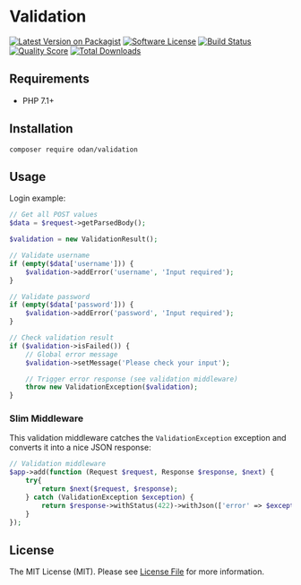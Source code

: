 # Validation

[![Latest Version on Packagist](https://img.shields.io/github/release/odan/validation.svg)](https://github.com/odan/validation/releases)
[![Software License](https://img.shields.io/badge/license-MIT-brightgreen.svg)](LICENSE.md)
[![Build Status](https://travis-ci.org/odan/validation.svg?branch=master)](https://travis-ci.org/odan/validation)
[![Quality Score](https://scrutinizer-ci.com/g/odan/validation/badges/quality-score.png?b=master)](https://scrutinizer-ci.com/g/odan/validation/?branch=master)
[![Total Downloads](https://img.shields.io/packagist/dt/odan/validation.svg)](https://packagist.org/packages/odan/validation)


## Requirements

* PHP 7.1+

## Installation

```shell
composer require odan/validation
```

## Usage

Login example:

```php
// Get all POST values
$data = $request->getParsedBody();

$validation = new ValidationResult();

// Validate username
if (empty($data['username'])) {
    $validation->addError('username', 'Input required');
}

// Validate password
if (empty($data['password'])) {
    $validation->addError('password', 'Input required');
}

// Check validation result
if ($validation->isFailed()) {
    // Global error message
    $validation->setMessage('Please check your input');

    // Trigger error response (see validation middleware)
    throw new ValidationException($validation);
}
```

### Slim Middleware

This validation middleware catches the `ValidationException` exception and converts it into a nice JSON response:

```php
// Validation middleware
$app->add(function (Request $request, Response $response, $next) {
    try{
        return $next($request, $response);
    } catch (ValidationException $exception) {
        return $response->withStatus(422)->withJson(['error' => $exception->getValidation()->toArray()]);
    }
});
```

## License

The MIT License (MIT). Please see [License File](LICENSE) for more information.


[PSR-1]: https://github.com/php-fig/fig-standards/blob/master/accepted/PSR-1-basic-coding-standard.md
[PSR-2]: https://github.com/php-fig/fig-standards/blob/master/accepted/PSR-2-coding-style-guide.md
[PSR-4]: https://github.com/php-fig/fig-standards/blob/master/accepted/PSR-4-autoloader.md
[Composer]: http://getcomposer.org/
[PHPUnit]: http://phpunit.de/
